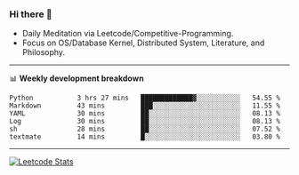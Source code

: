 ### Hi there 👋
* Daily Meditation via Leetcode/Competitive-Programming.
* Focus on OS/Database Kernel, Distributed System, Literature, and Philosophy.

-------

📊 **Weekly development breakdown**
<!--START_SECTION:waka-->

```text
Python           3 hrs 27 mins   █████████████▓░░░░░░░░░░░   54.55 %
Markdown         43 mins         ███░░░░░░░░░░░░░░░░░░░░░░   11.55 %
YAML             30 mins         ██░░░░░░░░░░░░░░░░░░░░░░░   08.13 %
Log              30 mins         ██░░░░░░░░░░░░░░░░░░░░░░░   08.13 %
sh               28 mins         ██░░░░░░░░░░░░░░░░░░░░░░░   07.52 %
textmate         14 mins         █░░░░░░░░░░░░░░░░░░░░░░░░   03.80 %
```

<!--END_SECTION:waka-->

-------

[![Leetcode Stats](https://leetcard.jacoblin.cool/hzhang413?font=Fira+Mono)](https://leetcode.com/hzhang413)
<!-- ![image](./cyberpunk-ghost-in-the-shell.gif)
![image](./gis-archive.png) -->
